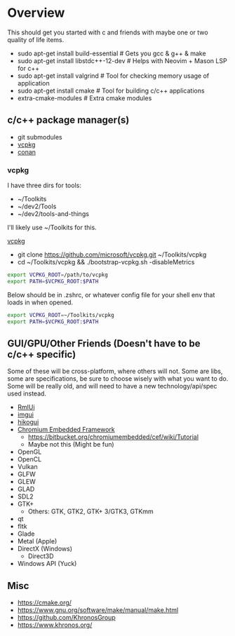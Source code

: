 # Overview

This should get you started with c and friends with maybe one or two quality of life items.

* sudo apt-get install build-essential   # Gets you gcc & g++ & make
* sudo apt-get install libstdc++-12-dev  # Helps with Neovim + Mason LSP for c++
* sudo apt-get install valgrind          # Tool for checking memory usage of application
* sudo apt-get install cmake             # Tool for building c/c++ applications
* extra-cmake-modules                    # Extra cmake modules

## c/c++ package manager(s)

* git submodules
* [vcpkg](https://learn.microsoft.com/en-us/vcpkg/get_started/get-started?pivots=shell-bash)
* [conan](https://conan.io/downloads)

### vcpkg

I have three dirs for tools:

* ~/Toolkits
* ~/dev2/Tools
* ~/dev2/tools-and-things

I'll likely use ~/Toolkits for this.

[vcpkg](https://learn.microsoft.com/en-us/vcpkg/get_started/get-started?pivots=shell-bash)

* git clone https://github.com/microsoft/vcpkg.git ~/Toolkits/vcpkg
* cd ~/Toolkits/vcpkg && ./bootstrap-vcpkg.sh -disableMetrics

```sh
export VCPKG_ROOT=/path/to/vcpkg
export PATH=$VCPKG_ROOT:$PATH
```

Below should be in .zshrc, or whatever config file for your shell env that loads in when opened.
```sh
export VCPKG_ROOT=~/Toolkits/vcpkg
export PATH=$VCPKG_ROOT:$PATH
```

## GUI/GPU/Other Friends (Doesn't have to be c/c++ specific)

Some of these will be cross-platform, where others will not. Some are libs, some are specifications, be sure to choose wisely with what you want to do. Some will be really old, and will need to have a new technology/api/spec used instead.

* [RmlUi](https://github.com/mikke89/RmlUi)
* [imgui](https://github.com/ocornut/imgui)
* [hikogui](https://github.com/hikogui/hikogui)
* [Chromium Embedded Framework](https://bitbucket.org/chromiumembedded/cef-project/src/master)
  * https://bitbucket.org/chromiumembedded/cef/wiki/Tutorial
  * Maybe not this (Might be fun)
* OpenGL
* OpenCL
* Vulkan
* GLFW
* GLEW
* GLAD
* SDL2
* GTK+
  * Others: GTK, GTK2, GTK+ 3/GTK3, GTKmm
* qt
* fltk
* Glade
* Metal (Apple)
* DirectX (Windows)
  * Direct3D
* Windows API (Yuck)

## Misc

* https://cmake.org/
* https://www.gnu.org/software/make/manual/make.html
* https://github.com/KhronosGroup
* https://www.khronos.org/
